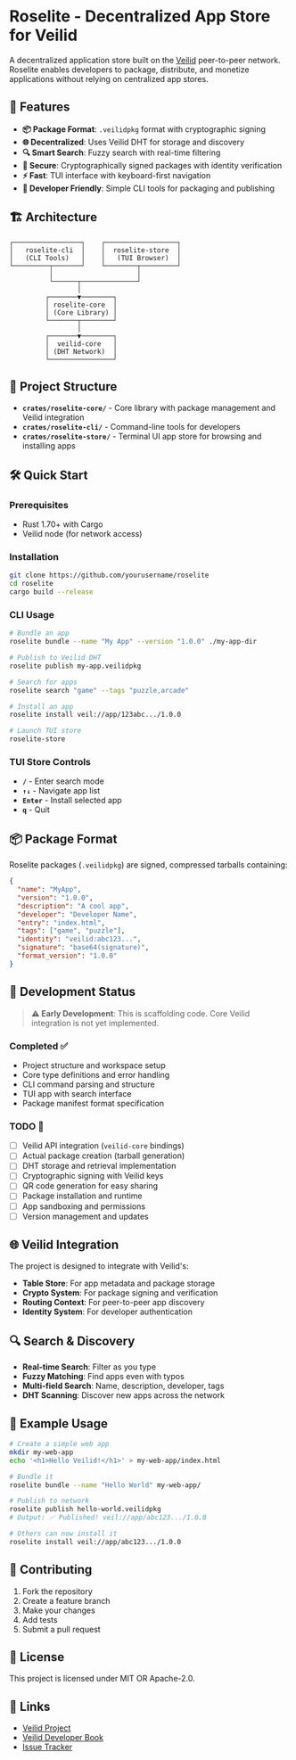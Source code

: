 # Roselite - Decentralized App Store for Veilid

A decentralized application store built on the [Veilid](https://veilid.com) peer-to-peer network. Roselite enables developers to package, distribute, and monetize applications without relying on centralized app stores.

## 🚀 Features

- **📦 Package Format**: `.veilidpkg` format with cryptographic signing
- **🌐 Decentralized**: Uses Veilid DHT for storage and discovery
- **🔍 Smart Search**: Fuzzy search with real-time filtering
- **🔐 Secure**: Cryptographically signed packages with identity verification
- **⚡ Fast**: TUI interface with keyboard-first navigation
- **🎯 Developer Friendly**: Simple CLI tools for packaging and publishing

## 🏗️ Architecture

```
┌─────────────────┐    ┌──────────────────┐
│   roselite-cli  │    │  roselite-store  │
│   (CLI Tools)   │    │   (TUI Browser)  │
└─────────┬───────┘    └────────┬─────────┘
          │                     │
          └──────┬──────────────┘
                 │
         ┌───────▼────────┐
         │ roselite-core  │
         │ (Core Library) │
         └───────┬────────┘
                 │
         ┌───────▼────────┐
         │  veilid-core   │
         │ (DHT Network)  │
         └────────────────┘
```

## 📁 Project Structure

- **`crates/roselite-core/`** - Core library with package management and Veilid integration
- **`crates/roselite-cli/`** - Command-line tools for developers
- **`crates/roselite-store/`** - Terminal UI app store for browsing and installing apps

## 🛠️ Quick Start

### Prerequisites

- Rust 1.70+ with Cargo
- Veilid node (for network access)

### Installation

```bash
git clone https://github.com/yourusername/roselite
cd roselite
cargo build --release
```

### CLI Usage

```bash
# Bundle an app
roselite bundle --name "My App" --version "1.0.0" ./my-app-dir

# Publish to Veilid DHT
roselite publish my-app.veilidpkg

# Search for apps
roselite search "game" --tags "puzzle,arcade"

# Install an app
roselite install veil://app/123abc.../1.0.0

# Launch TUI store
roselite-store
```

### TUI Store Controls

- **`/`** - Enter search mode
- **`↑↓`** - Navigate app list
- **`Enter`** - Install selected app
- **`q`** - Quit

## 📦 Package Format

Roselite packages (`.veilidpkg`) are signed, compressed tarballs containing:

```json
{
  "name": "MyApp",
  "version": "1.0.0", 
  "description": "A cool app",
  "developer": "Developer Name",
  "entry": "index.html",
  "tags": ["game", "puzzle"],
  "identity": "veilid:abc123...",
  "signature": "base64(signature)",
  "format_version": "1.0.0"
}
```

## 🔧 Development Status

> **⚠️ Early Development**: This is scaffolding code. Core Veilid integration is not yet implemented.

### Completed ✅
- Project structure and workspace setup
- Core type definitions and error handling
- CLI command parsing and structure
- TUI app with search interface
- Package manifest format specification

### TODO 🚧
- [ ] Veilid API integration (`veilid-core` bindings)
- [ ] Actual package creation (tarball generation)
- [ ] DHT storage and retrieval implementation
- [ ] Cryptographic signing with Veilid keys
- [ ] QR code generation for easy sharing
- [ ] Package installation and runtime
- [ ] App sandboxing and permissions
- [ ] Version management and updates

## 🌐 Veilid Integration

The project is designed to integrate with Veilid's:

- **Table Store**: For app metadata and package storage
- **Crypto System**: For package signing and verification  
- **Routing Context**: For peer-to-peer app discovery
- **Identity System**: For developer authentication

## 🔍 Search & Discovery

- **Real-time Search**: Filter as you type
- **Fuzzy Matching**: Find apps even with typos
- **Multi-field Search**: Name, description, developer, tags
- **DHT Scanning**: Discover new apps across the network

## 📱 Example Usage

```bash
# Create a simple web app
mkdir my-web-app
echo '<h1>Hello Veilid!</h1>' > my-web-app/index.html

# Bundle it
roselite bundle --name "Hello World" my-web-app/

# Publish to network
roselite publish hello-world.veilidpkg
# Output: ✅ Published! veil://app/abc123.../1.0.0

# Others can now install it
roselite install veil://app/abc123.../1.0.0
```

## 🤝 Contributing

1. Fork the repository
2. Create a feature branch
3. Make your changes
4. Add tests
5. Submit a pull request

## 📄 License

This project is licensed under MIT OR Apache-2.0.

## 🔗 Links

- [Veilid Project](https://veilid.com)
- [Veilid Developer Book](https://veilid.gitlab.io/developer-book/)
- [Issue Tracker](https://github.com/yourusername/roselite/issues) 